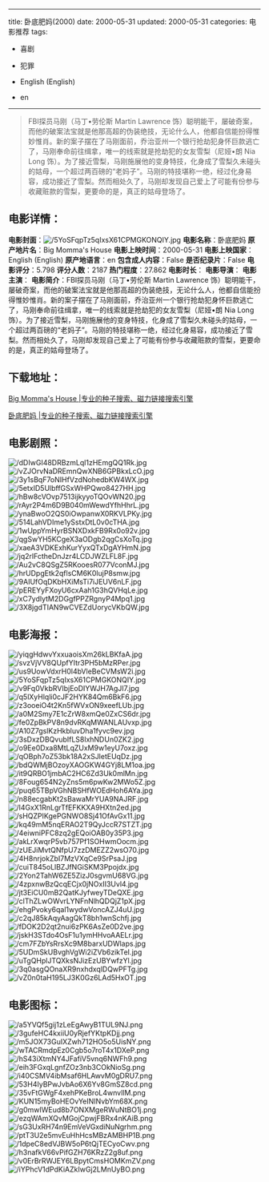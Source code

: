 
---
title: 卧底肥妈(2000)
date: 2000-05-31
updated: 2000-05-31
categories: 电影推荐
tags:
- 喜剧
- 犯罪

- English (English)
- en
---


> FBI探员马刚（马丁•劳伦斯 Martin Lawrence 饰）聪明能干，屡破奇案，而他的破案法宝就是他那高超的伪装绝技，无论什么人，他都自信能扮得惟妙惟肖。新的案子摆在了马刚面前，乔治亚州一个银行抢劫犯身怀巨款逃亡了，马刚奉命前往缉拿，唯一的线索就是抢劫犯的女友雪梨（尼娅•朗 Nia Long 饰）。为了接近雪梨，马刚施展他的变身特技，化身成了雪梨久未碰头的姑母，一个超过两百磅的“老妈子”。马刚的特技堪称一绝，经过化身易容，成功接近了雪梨。然而相处久了，马刚却发现自己爱上了可能有份参与收藏赃款的雪梨，更要命的是，真正的姑母登场了。

## **电影详情**：

**电影封面**：<img src="https://image.tmdb.org/t/p/w200/5YoSFqpTz5qIxsX61CPMGKONQIY.jpg" alt="/5YoSFqpTz5qIxsX61CPMGKONQIY.jpg" title="/5YoSFqpTz5qIxsX61CPMGKONQIY.jpg">
**电影名称**：卧底肥妈
**原产地片名**：Big Momma's House
**电影上映时间**：2000-05-31
**电影上映国家**：English (English)
**原产地语言**：en
**包含成人内容**：False
**是否纪录片**：False
**电影评分**：5.798
**评分人数**：2187
**热门程度**：27.862
**电影时长**：
**电影导演**：
**电影主演**：
**电影简介**：FBI探员马刚（马丁•劳伦斯 Martin Lawrence 饰）聪明能干，屡破奇案，而他的破案法宝就是他那高超的伪装绝技，无论什么人，他都自信能扮得惟妙惟肖。新的案子摆在了马刚面前，乔治亚州一个银行抢劫犯身怀巨款逃亡了，马刚奉命前往缉拿，唯一的线索就是抢劫犯的女友雪梨（尼娅•朗 Nia Long 饰）。为了接近雪梨，马刚施展他的变身特技，化身成了雪梨久未碰头的姑母，一个超过两百磅的“老妈子”。马刚的特技堪称一绝，经过化身易容，成功接近了雪梨。然而相处久了，马刚却发现自己爱上了可能有份参与收藏赃款的雪梨，更要命的是，真正的姑母登场了。

## **下载地址**：
[Big Momma's House |专业的种子搜索、磁力链接搜索引擎](https://movie.amd794.com:2083/?search=Big%20Momma%27s%20House&ordering=&mode=match_phrase&page_size=10&page=1)

[卧底肥妈 |专业的种子搜索、磁力链接搜索引擎](https://movie.amd794.com:2083/?search=%E5%8D%A7%E5%BA%95%E8%82%A5%E5%A6%88&ordering=&mode=match_phrase&page_size=10&page=1)
 

## **电影剧照**：
<img src="https://image.tmdb.org/t/p/original/dDIwGI48DRBzmLql1zHEmgQQ1Rk.jpg" alt="/dDIwGI48DRBzmLql1zHEmgQQ1Rk.jpg" title="/dDIwGI48DRBzmLql1zHEmgQQ1Rk.jpg"><img src="https://image.tmdb.org/t/p/original/vZJOrvNaDREmnQwXNB6GPBkxLcO.jpg" alt="/vZJOrvNaDREmnQwXNB6GPBkxLcO.jpg" title="/vZJOrvNaDREmnQwXNB6GPBkxLcO.jpg"><img src="https://image.tmdb.org/t/p/original/3y1sBqF7oNIHfVzdNohedbKW4WX.jpg" alt="/3y1sBqF7oNIHfVzdNohedbKW4WX.jpg" title="/3y1sBqF7oNIHfVzdNohedbKW4WX.jpg"><img src="https://image.tmdb.org/t/p/original/5etxID5UlbffGSxWHPQwo8427HH.jpg" alt="/5etxID5UlbffGSxWHPQwo8427HH.jpg" title="/5etxID5UlbffGSxWHPQwo8427HH.jpg"><img src="https://image.tmdb.org/t/p/original/hBw8cVOvp7513ijkyyoTQOvWN20.jpg" alt="/hBw8cVOvp7513ijkyyoTQOvWN20.jpg" title="/hBw8cVOvp7513ijkyyoTQOvWN20.jpg"><img src="https://image.tmdb.org/t/p/original/rAyr2P4m6D9B040mWewdYfhHhrL.jpg" alt="/rAyr2P4m6D9B040mWewdYfhHhrL.jpg" title="/rAyr2P4m6D9B040mWewdYfhHhrL.jpg"><img src="https://image.tmdb.org/t/p/original/ynaBwoO2QS0iOwpanwX0RKVLPKy.jpg" alt="/ynaBwoO2QS0iOwpanwX0RKVLPKy.jpg" title="/ynaBwoO2QS0iOwpanwX0RKVLPKy.jpg"><img src="https://image.tmdb.org/t/p/original/514LahVDIme1ySstxDtL0v0cTHA.jpg" alt="/514LahVDIme1ySstxDtL0v0cTHA.jpg" title="/514LahVDIme1ySstxDtL0v0cTHA.jpg"><img src="https://image.tmdb.org/t/p/original/1wUppYmHyrBSNXDxkFB9Rx0o92v.jpg" alt="/1wUppYmHyrBSNXDxkFB9Rx0o92v.jpg" title="/1wUppYmHyrBSNXDxkFB9Rx0o92v.jpg"><img src="https://image.tmdb.org/t/p/original/qgSwYH5KCgeX3aODgb2qgCsXoTq.jpg" alt="/qgSwYH5KCgeX3aODgb2qgCsXoTq.jpg" title="/qgSwYH5KCgeX3aODgb2qgCsXoTq.jpg"><img src="https://image.tmdb.org/t/p/original/xaeA3VDKExhKurYyxQTxDgAYHmN.jpg" alt="/xaeA3VDKExhKurYyxQTxDgAYHmN.jpg" title="/xaeA3VDKExhKurYyxQTxDgAYHmN.jpg"><img src="https://image.tmdb.org/t/p/original/jq2rlFctheDnJzr4LCDJWZLFL8F.jpg" alt="/jq2rlFctheDnJzr4LCDJWZLFL8F.jpg" title="/jq2rlFctheDnJzr4LCDJWZLFL8F.jpg"><img src="https://image.tmdb.org/t/p/original/Au2vC8QSgZ5RKooesR077VconMJ.jpg" alt="/Au2vC8QSgZ5RKooesR077VconMJ.jpg" title="/Au2vC8QSgZ5RKooesR077VconMJ.jpg"><img src="https://image.tmdb.org/t/p/original/hrUDpgEtk2qflsCM6K0lujP8smw.jpg" alt="/hrUDpgEtk2qflsCM6K0lujP8smw.jpg" title="/hrUDpgEtk2qflsCM6K0lujP8smw.jpg"><img src="https://image.tmdb.org/t/p/original/9AIUfOqDKbHXiMsTi7iJEUV6nLF.jpg" alt="/9AIUfOqDKbHXiMsTi7iJEUV6nLF.jpg" title="/9AIUfOqDKbHXiMsTi7iJEUV6nLF.jpg"><img src="https://image.tmdb.org/t/p/original/pEREYyFXoyU6cxAah1G3hQVHqLe.jpg" alt="/pEREYyFXoyU6cxAah1G3hQVHqLe.jpg" title="/pEREYyFXoyU6cxAah1G3hQVHqLe.jpg"><img src="https://image.tmdb.org/t/p/original/xC7ydlytM2DGgfPPZRgnyP4Mpq1.jpg" alt="/xC7ydlytM2DGgfPPZRgnyP4Mpq1.jpg" title="/xC7ydlytM2DGgfPPZRgnyP4Mpq1.jpg"><img src="https://image.tmdb.org/t/p/original/3X8jgdTIAN9wCVEZdUorycVKbQW.jpg" alt="/3X8jgdTIAN9wCVEZdUorycVKbQW.jpg" title="/3X8jgdTIAN9wCVEZdUorycVKbQW.jpg">

## **电影海报**：
<img src="https://image.tmdb.org/t/p/original/yiqgHdwvYxxuaoisXm26kLBKfaA.jpg" alt="/yiqgHdwvYxxuaoisXm26kLBKfaA.jpg" title="/yiqgHdwvYxxuaoisXm26kLBKfaA.jpg"><img src="https://image.tmdb.org/t/p/original/svzVjVV8QUpfYItr3PH5bMzRPer.jpg" alt="/svzVjVV8QUpfYItr3PH5bMzRPer.jpg" title="/svzVjVV8QUpfYItr3PH5bMzRPer.jpg"><img src="https://image.tmdb.org/t/p/original/us9UowVdxrH0l4bVleBeCVMsW2i.jpg" alt="/us9UowVdxrH0l4bVleBeCVMsW2i.jpg" title="/us9UowVdxrH0l4bVleBeCVMsW2i.jpg"><img src="https://image.tmdb.org/t/p/original/5YoSFqpTz5qIxsX61CPMGKONQIY.jpg" alt="/5YoSFqpTz5qIxsX61CPMGKONQIY.jpg" title="/5YoSFqpTz5qIxsX61CPMGKONQIY.jpg"><img src="https://image.tmdb.org/t/p/original/v9Fq0VkbRVIbjEoDIYWJH7AgJI7.jpg" alt="/v9Fq0VkbRVIbjEoDIYWJH7AgJI7.jpg" title="/v9Fq0VkbRVIbjEoDIYWJH7AgJI7.jpg"><img src="https://image.tmdb.org/t/p/original/q5lXyHlqli0cJF2HYK84Qm6BkF6.jpg" alt="/q5lXyHlqli0cJF2HYK84Qm6BkF6.jpg" title="/q5lXyHlqli0cJF2HYK84Qm6BkF6.jpg"><img src="https://image.tmdb.org/t/p/original/z3ooeiO4t2Kn5fWVxON9xeefLUb.jpg" alt="/z3ooeiO4t2Kn5fWVxON9xeefLUb.jpg" title="/z3ooeiO4t2Kn5fWVxON9xeefLUb.jpg"><img src="https://image.tmdb.org/t/p/original/a0M2Smy7E1cZrW8xmQe0ZxCS6dr.jpg" alt="/a0M2Smy7E1cZrW8xmQe0ZxCS6dr.jpg" title="/a0M2Smy7E1cZrW8xmQe0ZxCS6dr.jpg"><img src="https://image.tmdb.org/t/p/original/fe0ZpBkPV8n9dvRKqMWANLAUvxp.jpg" alt="/fe0ZpBkPV8n9dvRKqMWANLAUvxp.jpg" title="/fe0ZpBkPV8n9dvRKqMWANLAUvxp.jpg"><img src="https://image.tmdb.org/t/p/original/A10Z7gslKzHkbluvDha1fyvc9ev.jpg" alt="/A10Z7gslKzHkbluvDha1fyvc9ev.jpg" title="/A10Z7gslKzHkbluvDha1fyvc9ev.jpg"><img src="https://image.tmdb.org/t/p/original/3sDxzDBQvubIfLS8lxhNDUn0ZK2.jpg" alt="/3sDxzDBQvubIfLS8lxhNDUn0ZK2.jpg" title="/3sDxzDBQvubIfLS8lxhNDUn0ZK2.jpg"><img src="https://image.tmdb.org/t/p/original/o9Ee0Dxa8MtLqZUxM9w1eyU7oxz.jpg" alt="/o9Ee0Dxa8MtLqZUxM9w1eyU7oxz.jpg" title="/o9Ee0Dxa8MtLqZUxM9w1eyU7oxz.jpg"><img src="https://image.tmdb.org/t/p/original/qOBph7oZ53bk18A2xSJletEUqDz.jpg" alt="/qOBph7oZ53bk18A2xSJletEUqDz.jpg" title="/qOBph7oZ53bk18A2xSJletEUqDz.jpg"><img src="https://image.tmdb.org/t/p/original/bdQWMjBOzoyXAOGKW4GYj8LM1oa.jpg" alt="/bdQWMjBOzoyXAOGKW4GYj8LM1oa.jpg" title="/bdQWMjBOzoyXAOGKW4GYj8LM1oa.jpg"><img src="https://image.tmdb.org/t/p/original/it9QRBO1jmbAC2HC6Zd3Uk0mlMn.jpg" alt="/it9QRBO1jmbAC2HC6Zd3Uk0mlMn.jpg" title="/it9QRBO1jmbAC2HC6Zd3Uk0mlMn.jpg"><img src="https://image.tmdb.org/t/p/original/8Foug654N2yZns5m6pwKw2MWo5Z.jpg" alt="/8Foug654N2yZns5m6pwKw2MWo5Z.jpg" title="/8Foug654N2yZns5m6pwKw2MWo5Z.jpg"><img src="https://image.tmdb.org/t/p/original/puq65TBpVGhNBSHfWOEdHoh6AYa.jpg" alt="/puq65TBpVGhNBSHfWOEdHoh6AYa.jpg" title="/puq65TBpVGhNBSHfWOEdHoh6AYa.jpg"><img src="https://image.tmdb.org/t/p/original/n88ecgabKt2sBawaMrYUA9NAJRF.jpg" alt="/n88ecgabKt2sBawaMrYUA9NAJRF.jpg" title="/n88ecgabKt2sBawaMrYUA9NAJRF.jpg"><img src="https://image.tmdb.org/t/p/original/l4GxX1RnLgrTfEFKKXA9HXtn2ed.jpg" alt="/l4GxX1RnLgrTfEFKKXA9HXtn2ed.jpg" title="/l4GxX1RnLgrTfEFKKXA9HXtn2ed.jpg"><img src="https://image.tmdb.org/t/p/original/sHQZPIKgePGNWO8Sj41OfAvGx11.jpg" alt="/sHQZPIKgePGNWO8Sj41OfAvGx11.jpg" title="/sHQZPIKgePGNWO8Sj41OfAvGx11.jpg"><img src="https://image.tmdb.org/t/p/original/kq49mM5nqERAO2T9QyJccR7STZT.jpg" alt="/kq49mM5nqERAO2T9QyJccR7STZT.jpg" title="/kq49mM5nqERAO2T9QyJccR7STZT.jpg"><img src="https://image.tmdb.org/t/p/original/4eiwniPFC8zq2gEQoiOAB0y35P3.jpg" alt="/4eiwniPFC8zq2gEQoiOAB0y35P3.jpg" title="/4eiwniPFC8zq2gEQoiOAB0y35P3.jpg"><img src="https://image.tmdb.org/t/p/original/akLrXwqrP5vb757Pf1SOHwmOocm.jpg" alt="/akLrXwqrP5vb757Pf1SOHwmOocm.jpg" title="/akLrXwqrP5vb757Pf1SOHwmOocm.jpg"><img src="https://image.tmdb.org/t/p/original/zUEJiMvtQNfpU7zzDMEZZ2wsO70.jpg" alt="/zUEJiMvtQNfpU7zzDMEZZ2wsO70.jpg" title="/zUEJiMvtQNfpU7zzDMEZZ2wsO70.jpg"><img src="https://image.tmdb.org/t/p/original/4H8nrjokZbI7MzVXqCe9SrPsaJ.jpg" alt="/4H8nrjokZbI7MzVXqCe9SrPsaJ.jpg" title="/4H8nrjokZbI7MzVXqCe9SrPsaJ.jpg"><img src="https://image.tmdb.org/t/p/original/cuiT845oLlBZJfNGiSKM3Ppojdx.jpg" alt="/cuiT845oLlBZJfNGiSKM3Ppojdx.jpg" title="/cuiT845oLlBZJfNGiSKM3Ppojdx.jpg"><img src="https://image.tmdb.org/t/p/original/2Yon2TahW6ZE5ZizJ0sgvmU68VG.jpg" alt="/2Yon2TahW6ZE5ZizJ0sgvmU68VG.jpg" title="/2Yon2TahW6ZE5ZizJ0sgvmU68VG.jpg"><img src="https://image.tmdb.org/t/p/original/4zpxnwBzQcqECjx0jNOxII3Uvl4.jpg" alt="/4zpxnwBzQcqECjx0jNOxII3Uvl4.jpg" title="/4zpxnwBzQcqECjx0jNOxII3Uvl4.jpg"><img src="https://image.tmdb.org/t/p/original/jt3EiCU0mB2QatKJyfweyTDeQXE.jpg" alt="/jt3EiCU0mB2QatKJyfweyTDeQXE.jpg" title="/jt3EiCU0mB2QatKJyfweyTDeQXE.jpg"><img src="https://image.tmdb.org/t/p/original/clThZLwOWvrLYNFnNlhQDQjZ1pX.jpg" alt="/clThZLwOWvrLYNFnNlhQDQjZ1pX.jpg" title="/clThZLwOWvrLYNFnNlhQDQjZ1pX.jpg"><img src="https://image.tmdb.org/t/p/original/ehgPvoky6qal1wydwVoncAZJ4uU.jpg" alt="/ehgPvoky6qal1wydwVoncAZJ4uU.jpg" title="/ehgPvoky6qal1wydwVoncAZJ4uU.jpg"><img src="https://image.tmdb.org/t/p/original/c2qJ85kAqyAagQkT8bh1wnSchfj.jpg" alt="/c2qJ85kAqyAagQkT8bh1wnSchfj.jpg" title="/c2qJ85kAqyAagQkT8bh1wnSchfj.jpg"><img src="https://image.tmdb.org/t/p/original/fDOK2D2qt2nui6zPK6AsZe0D2ve.jpg" alt="/fDOK2D2qt2nui6zPK6AsZe0D2ve.jpg" title="/fDOK2D2qt2nui6zPK6AsZe0D2ve.jpg"><img src="https://image.tmdb.org/t/p/original/jskH3STdo4OsF1u1ymHHvoAAELr.jpg" alt="/jskH3STdo4OsF1u1ymHHvoAAELr.jpg" title="/jskH3STdo4OsF1u1ymHHvoAAELr.jpg"><img src="https://image.tmdb.org/t/p/original/cm7FZbYsRrsXc9M8barxUDWlaps.jpg" alt="/cm7FZbYsRrsXc9M8barxUDWlaps.jpg" title="/cm7FZbYsRrsXc9M8barxUDWlaps.jpg"><img src="https://image.tmdb.org/t/p/original/5UDmSkUBvghVgWi2iZVb6zikTeI.jpg" alt="/5UDmSkUBvghVgWi2iZVb6zikTeI.jpg" title="/5UDmSkUBvghVgWi2iZVb6zikTeI.jpg"><img src="https://image.tmdb.org/t/p/original/uTgQHplJTQXksNJizEzUBYwfzYl.jpg" alt="/uTgQHplJTQXksNJizEzUBYwfzYl.jpg" title="/uTgQHplJTQXksNJizEzUBYwfzYl.jpg"><img src="https://image.tmdb.org/t/p/original/3q0asgQOnaXR9nxhdxqlDQwPFTg.jpg" alt="/3q0asgQOnaXR9nxhdxqlDQwPFTg.jpg" title="/3q0asgQOnaXR9nxhdxqlDQwPFTg.jpg"><img src="https://image.tmdb.org/t/p/original/vZ0n0taH195LJ3K0Gz6LAd5HxOT.jpg" alt="/vZ0n0taH195LJ3K0Gz6LAd5HxOT.jpg" title="/vZ0n0taH195LJ3K0Gz6LAd5HxOT.jpg">

## **电影图标**：
<img src="https://image.tmdb.org/t/p/original/a5YVQf5gij1zLeEgAwyB1TUL9NJ.png" alt="/a5YVQf5gij1zLeEgAwyB1TUL9NJ.png" title="/a5YVQf5gij1zLeEgAwyB1TUL9NJ.png"><img src="https://image.tmdb.org/t/p/original/3gufeHC4kxiiU0yRjefYKtpKDjj.png" alt="/3gufeHC4kxiiU0yRjefYKtpKDjj.png" title="/3gufeHC4kxiiU0yRjefYKtpKDjj.png"><img src="https://image.tmdb.org/t/p/original/m5JOX73GuIXZwh712HO5o5UisNY.png" alt="/m5JOX73GuIXZwh712HO5o5UisNY.png" title="/m5JOX73GuIXZwh712HO5o5UisNY.png"><img src="https://image.tmdb.org/t/p/original/wTACRmdpEz0Cgb5o7roT4x1DXeP.png" alt="/wTACRmdpEz0Cgb5o7roT4x1DXeP.png" title="/wTACRmdpEz0Cgb5o7roT4x1DXeP.png"><img src="https://image.tmdb.org/t/p/original/hS43iXtmNY4JFafiV5vnq6NWFh9.png" alt="/hS43iXtmNY4JFafiV5vnq6NWFh9.png" title="/hS43iXtmNY4JFafiV5vnq6NWFh9.png"><img src="https://image.tmdb.org/t/p/original/eih3FGxqLgnfZOz3nb3COkNioSg.png" alt="/eih3FGxqLgnfZOz3nb3COkNioSg.png" title="/eih3FGxqLgnfZOz3nb3COkNioSg.png"><img src="https://image.tmdb.org/t/p/original/i40CSMV4ibMsaf6HLAwvM0gDRU7.png" alt="/i40CSMV4ibMsaf6HLAwvM0gDRU7.png" title="/i40CSMV4ibMsaf6HLAwvM0gDRU7.png"><img src="https://image.tmdb.org/t/p/original/53H4IyBPwJvbAo6X6Yv8GmSZ8cd.png" alt="/53H4IyBPwJvbAo6X6Yv8GmSZ8cd.png" title="/53H4IyBPwJvbAo6X6Yv8GmSZ8cd.png"><img src="https://image.tmdb.org/t/p/original/35vFtGWgF4xehPKeBroL4wnvIlM.png" alt="/35vFtGWgF4xehPKeBroL4wnvIlM.png" title="/35vFtGWgF4xehPKeBroL4wnvIlM.png"><img src="https://image.tmdb.org/t/p/original/KUN15myBoHEOvYeININvbYm68X.png" alt="/KUN15myBoHEOvYeININvbYm68X.png" title="/KUN15myBoHEOvYeININvbYm68X.png"><img src="https://image.tmdb.org/t/p/original/g0mwIWEud8b7ONXMgeRWuNtBO1j.png" alt="/g0mwIWEud8b7ONXMgeRWuNtBO1j.png" title="/g0mwIWEud8b7ONXMgeRWuNtBO1j.png"><img src="https://image.tmdb.org/t/p/original/ezqWAmXQvMGojCpwjFBRx4nKAiB.png" alt="/ezqWAmXQvMGojCpwjFBRx4nKAiB.png" title="/ezqWAmXQvMGojCpwjFBRx4nKAiB.png"><img src="https://image.tmdb.org/t/p/original/sG3UxRH74n9EmVeVGxdiNuNgrhm.png" alt="/sG3UxRH74n9EmVeVGxdiNuNgrhm.png" title="/sG3UxRH74n9EmVeVGxdiNuNgrhm.png"><img src="https://image.tmdb.org/t/p/original/ptT3U2e5mvEuHhHcsMBzAMBHP1B.png" alt="/ptT3U2e5mvEuHhHcsMBzAMBHP1B.png" title="/ptT3U2e5mvEuHhHcsMBzAMBHP1B.png"><img src="https://image.tmdb.org/t/p/original/1dpeC8edVJBW5oP6tQjTECyoCwv.png" alt="/1dpeC8edVJBW5oP6tQjTECyoCwv.png" title="/1dpeC8edVJBW5oP6tQjTECyoCwv.png"><img src="https://image.tmdb.org/t/p/original/h3nafkV66vPifGZH76KRzZ2g8uf.png" alt="/h3nafkV66vPifGZH76KRzZ2g8uf.png" title="/h3nafkV66vPifGZH76KRzZ2g8uf.png"><img src="https://image.tmdb.org/t/p/original/v0ErBrRWJEY6LBpytCmsHOMKmZV.png" alt="/v0ErBrRWJEY6LBpytCmsHOMKmZV.png" title="/v0ErBrRWJEY6LBpytCmsHOMKmZV.png"><img src="https://image.tmdb.org/t/p/original/iYPhcV1dPdKiAZkIwGj2LMnUyBO.png" alt="/iYPhcV1dPdKiAZkIwGj2LMnUyBO.png" title="/iYPhcV1dPdKiAZkIwGj2LMnUyBO.png">
